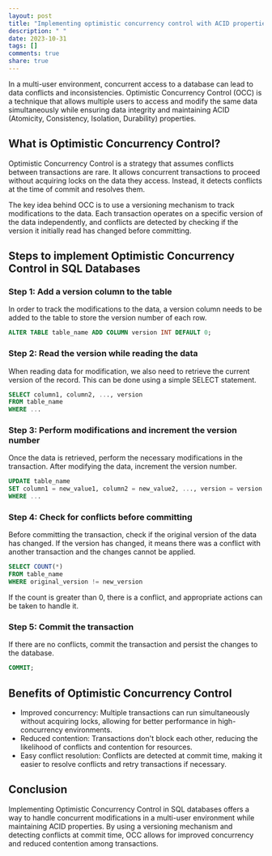 ```yaml
---
layout: post
title: "Implementing optimistic concurrency control with ACID properties in SQL databases"
description: " "
date: 2023-10-31
tags: []
comments: true
share: true
---
```


In a multi-user environment, concurrent access to a database can lead to data conflicts and inconsistencies. Optimistic Concurrency Control (OCC) is a technique that allows multiple users to access and modify the same data simultaneously while ensuring data integrity and maintaining ACID (Atomicity, Consistency, Isolation, Durability) properties.

## What is Optimistic Concurrency Control?

Optimistic Concurrency Control is a strategy that assumes conflicts between transactions are rare. It allows concurrent transactions to proceed without acquiring locks on the data they access. Instead, it detects conflicts at the time of commit and resolves them.

The key idea behind OCC is to use a versioning mechanism to track modifications to the data. Each transaction operates on a specific version of the data independently, and conflicts are detected by checking if the version it initially read has changed before committing.

## Steps to implement Optimistic Concurrency Control in SQL Databases

### Step 1: Add a version column to the table

In order to track the modifications to the data, a version column needs to be added to the table to store the version number of each row.

```sql
ALTER TABLE table_name ADD COLUMN version INT DEFAULT 0;
```

### Step 2: Read the version while reading the data

When reading data for modification, we also need to retrieve the current version of the record. This can be done using a simple SELECT statement.

```sql
SELECT column1, column2, ..., version
FROM table_name
WHERE ...
```

### Step 3: Perform modifications and increment the version number

Once the data is retrieved, perform the necessary modifications in the transaction. After modifying the data, increment the version number.

```sql
UPDATE table_name
SET column1 = new_value1, column2 = new_value2, ..., version = version + 1
WHERE ...
```

### Step 4: Check for conflicts before committing

Before committing the transaction, check if the original version of the data has changed. If the version has changed, it means there was a conflict with another transaction and the changes cannot be applied.

```sql
SELECT COUNT(*)
FROM table_name
WHERE original_version != new_version
```

If the count is greater than 0, there is a conflict, and appropriate actions can be taken to handle it.

### Step 5: Commit the transaction

If there are no conflicts, commit the transaction and persist the changes to the database.

```sql
COMMIT;
```

## Benefits of Optimistic Concurrency Control

- Improved concurrency: Multiple transactions can run simultaneously without acquiring locks, allowing for better performance in high-concurrency environments.
- Reduced contention: Transactions don't block each other, reducing the likelihood of conflicts and contention for resources.
- Easy conflict resolution: Conflicts are detected at commit time, making it easier to resolve conflicts and retry transactions if necessary.

## Conclusion

Implementing Optimistic Concurrency Control in SQL databases offers a way to handle concurrent modifications in a multi-user environment while maintaining ACID properties. By using a versioning mechanism and detecting conflicts at commit time, OCC allows for improved concurrency and reduced contention among transactions.